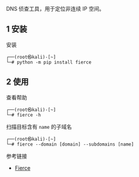 DNS 侦查工具，用于定位非连续 IP 空间。

## 1 安装

安装

```shell
┌──(root㉿kali)-[~]
└─# python -m pip install fierce
```

## 2 使用

查看帮助

```shell
┌──(root㉿kali)-[~]
└─# fierce -h
```

扫描目标含有 `name` 的子域名

```shell
┌──(root㉿kali)-[~]
└─# fierce --domain [domain] --subdomains [name]
```

参考链接

- [Fierce](https://github.com/mschwager/fierce)
